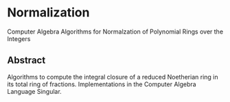 # Normalization
Computer Algebra Algorithms for Normalzation of Polynomial Rings over the Integers

## Abstract

Algorithms to compute the integral closure of a reduced Noetherian ring in its total ring of fractions. 
Implementations in the Computer Algebra Language Singular.
